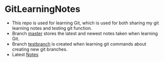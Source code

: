 # GitLearningNotes
- This repo is used for learning Git, which is used for both sharing my git learning notes and testing git function.
- Branch [master](https://github.com/NormalLLer/GitLearningNotes) stores the latest and newest notes taken when learning Git.
- Branch [testbranch](https://github.com/NormalLLer/GitLearningNotes/tree/testbranch) is created when learning git commands about creating new git branches.
- Latest [Notes](https://github.com/NormalLLer/GitLearningNotes/blob/master/log.md)
